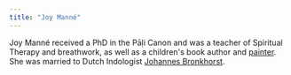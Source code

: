 ```yaml
---
title: "Joy Manné"
---
```


Joy Manné received a PhD in the Pāḷi Canon and was a teacher of Spiritual Therapy and breathwork, as well as a children's book author and [painter](https://www.joymanne.org/painting.html).
She was married to Dutch Indologist [Johannes Bronkhorst](/authors/bronkhorst).
